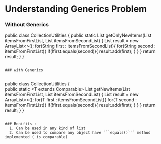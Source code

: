 # Understanding Generics Problem 

### Without Generics 
public class CollectionUtilities {
    public static List<String> getOnlyNewItems(List<String> itemsFromFirstList, List<String> itemsFromSecondList) {
        List<String> result = new ArrayList<>();
        for(String first : itemsFromSecondList){
            for(String second : itemsFromFirstList){
                if(!first.equals(second)){
                    result.add(first);
                }
            }
        }
        return result;
    }
}
```

### with Generics 
  
```
public class CollectionUtilities {  
  public static <T extends Comparable<T>> List<T> getNewItems(List<T> itemsFromFirstList, List<T> itemsFromSecondList) {
        List<T> result = new ArrayList<>();
        for(T first : itemsFromSecondList){
            for(T second : itemsFromFirstList){
                if(!first.equals(second)){
                    result.add(first);
                }
            }
        }
        return result;
    }
}
```

### Benifits : 
  1. Can be used in any kind of list
  2. Can be used to compare any object have ```equals()``` method implemented ( is comparable) 
